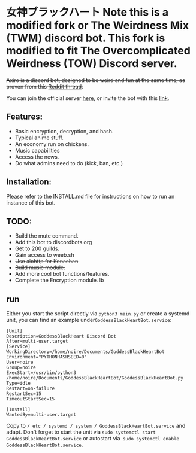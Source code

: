 # 女神ブラックハート Note this is a modified fork or The Weirdness Mix (TWM) discord bot. This fork is modified to fit The Overcomplicated Weirdness (TOW) Discord server.

~~Axiro is a discord bot, designed to be weird and fun at the same time, as proven from this [Reddit thread](https://www.reddit.com/r/softwaregore/comments/ayfcbe/and_you_thought_student_debt_was_bad_try_discord/).~~

You can join the official server [here](https://discord.gg/veVDS47), or invite the bot with this [link](https://discordapp.com/api/oauth2/authorize?client_id=693568262813909072&permissions=8&scope=bot).

## Features:

* Basic encryption, decryption, and hash.
* Typical anime stuff.
* An economy run on chickens.
* Music capabilities
* Access the news.
* Do what admins need to do (kick, ban, etc.)

## Installation:

Please refer to the INSTALL.md file for instructions on how to run an instance of this bot.

## TODO:

* ~~Build the mute command.~~
* Add this bot to discordbots.org
* Get to 200 guilds.
* Gain access to weeb.sh
* ~~Use aiohttp for Konachan~~
* ~~Build music module.~~
* Add more cool bot functions/features.
* Complete the Encryption module.
lb

run
-------------
Either you start the script directly via `python3 main.py` or create a systemd unit, you can find an example under`GoddessBlackHeartBot.service`:

```
[Unit]
Description=GoddessBlackHeart Discord Bot
After=multi-user.target
[Service]
WorkingDirectory=/home/noire/Documents/GoddessBlackHeartBot
Environment="PYTHONHASHSEED=0"
User=noire
Group=noire
ExecStart=/usr/bin/python3 /home/noire/Documents/GoddessBlackHeartBot/GoddessBlackHeartBot.py
Type=idle
Restart=on-failure
RestartSec=15
TimeoutStartSec=15

[Install]
WantedBy=multi-user.target
```

Copy to `/ etc / systemd / system / GoddessBlackHeartBot.service` and adapt. Don't forget to start the unit via `sudo systemctl start GoddessBlackHeartBot.service` or autostart via` sudo systemctl enable GoddessBlackHeartBot.service`.
